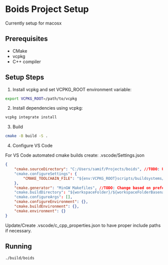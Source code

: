# Boids Project Setup

Currently setup for macosx

## Prerequisites
- CMake
- vcpkg
- C++ compiler

## Setup Steps

1. Install vcpkg and set VCPKG_ROOT environment variable:
```bash
export VCPKG_ROOT=/path/to/vcpkg
```

2. Install dependencies using vcpkg:
```bash
vcpkg integrate install
```
3. Build 
```bash
cmake -B build -S .
```
4. Configure VS Code

For VS Code automated cmake builds create: .vscode/Settings.json
```json
{
    "cmake.sourceDirectory": "C:/Users/samif/Projects/boids", //TODO: Update source directory
    "cmake.configureSettings": {
        "CMAKE_TOOLCHAIN_FILE": "${env:VCPKG_ROOT}scripts/buildsystems/vcpkg.cmake"
    },
    "cmake.generator": "MinGW Makefiles", //TODO: Change based on preferred generator. i.e. Ninja ...
    "cmake.buildDirectory": "${workspaceFolder}/${workspaceFolderBasename}/build", //TODO: Update if you have don't have a parent folder for your project.
    "cmake.configureArgs": [],
    "cmake.configureEnvironment": {},
    "cmake.buildEnvironment": {},
    "cmake.environment": {}
}
```

Update/Create .vscode/c_cpp_properties.json to have proper include paths if necessary.

## Running 

```bash
./build/boids
```

